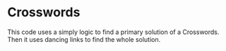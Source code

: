 # Crosswords
This code uses a simply logic to find a primary solution of a Crosswords. Then it uses dancing links to find the whole solution.